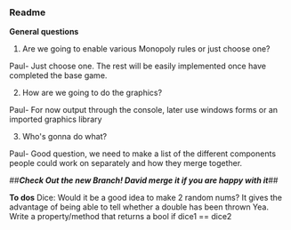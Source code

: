 ### Readme ###

**General questions**

1) Are we going to enable various Monopoly rules or just choose one?

Paul- Just choose one. The rest will be easily implemented once have completed the base game.

2) How are we going to do the graphics?

Paul- For now output through the console, later use windows forms or an imported graphics library

3) Who's gonna do what?

Paul- Good question, we need to make a list of the different components people could work on separately and how they merge together.


##***Check Out the new Branch! David merge it if you are happy with it***##

**To dos**
Dice: Would it be a good idea to make 2 random nums? It gives the advantage of being able to tell whether a double has been thrown
Yea. Write a property/method that returns a bool if dice1 == dice2
